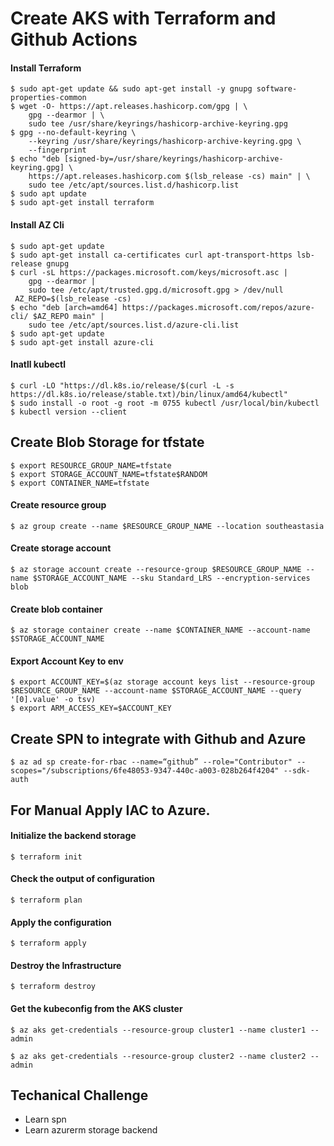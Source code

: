 
# Create AKS with Terraform and Github Actions

#### Install Terraform 
<pre><code>$ sudo apt-get update && sudo apt-get install -y gnupg software-properties-common 
$ wget -O- https://apt.releases.hashicorp.com/gpg | \
    gpg --dearmor | \
    sudo tee /usr/share/keyrings/hashicorp-archive-keyring.gpg
$ gpg --no-default-keyring \
    --keyring /usr/share/keyrings/hashicorp-archive-keyring.gpg \
    --fingerprint
$ echo "deb [signed-by=/usr/share/keyrings/hashicorp-archive-keyring.gpg] \
    https://apt.releases.hashicorp.com $(lsb_release -cs) main" | \
    sudo tee /etc/apt/sources.list.d/hashicorp.list
$ sudo apt update
$ sudo apt-get install terraform
</code></pre>

#### Install AZ Cli
<pre><code>$ sudo apt-get update
$ sudo apt-get install ca-certificates curl apt-transport-https lsb-release gnupg
$ curl -sL https://packages.microsoft.com/keys/microsoft.asc |
    gpg --dearmor |
    sudo tee /etc/apt/trusted.gpg.d/microsoft.gpg > /dev/null
 AZ_REPO=$(lsb_release -cs)
$ echo "deb [arch=amd64] https://packages.microsoft.com/repos/azure-cli/ $AZ_REPO main" |
    sudo tee /etc/apt/sources.list.d/azure-cli.list
$ sudo apt-get update
$ sudo apt-get install azure-cli
</code></pre>

#### Inatll kubectl
<pre><code>$ curl -LO "https://dl.k8s.io/release/$(curl -L -s https://dl.k8s.io/release/stable.txt)/bin/linux/amd64/kubectl"
$ sudo install -o root -g root -m 0755 kubectl /usr/local/bin/kubectl
$ kubectl version --client
</code></pre>

## Create Blob Storage for tfstate
 <pre><code>$ export RESOURCE_GROUP_NAME=tfstate
$ export STORAGE_ACCOUNT_NAME=tfstate$RANDOM
$ export CONTAINER_NAME=tfstate</code></pre>

#### Create resource group
 <pre><code>$ az group create --name $RESOURCE_GROUP_NAME --location southeastasia</code></pre>

#### Create storage account
 <pre><code>$ az storage account create --resource-group $RESOURCE_GROUP_NAME --name $STORAGE_ACCOUNT_NAME --sku Standard_LRS --encryption-services blob</code></pre>

#### Create blob container
 <pre><code>$ az storage container create --name $CONTAINER_NAME --account-name $STORAGE_ACCOUNT_NAME</code></pre>

#### Export Account Key to env
 <pre><code>$ export ACCOUNT_KEY=$(az storage account keys list --resource-group $RESOURCE_GROUP_NAME --account-name $STORAGE_ACCOUNT_NAME --query '[0].value' -o tsv)
$ export ARM_ACCESS_KEY=$ACCOUNT_KEY</code></pre>

## Create SPN to integrate with Github and Azure
 <pre><code>$ az ad sp create-for-rbac --name=“github” --role="Contributor" --scopes="/subscriptions/6fe48053-9347-440c-a003-028b264f4204" --sdk-auth</code></pre>

## For Manual Apply IAC to Azure.
#### Initialize the backend storage
<pre><code>$ terraform init </code></pre>
#### Check the output of configuration
<pre><code>$ terraform plan </code></pre>
#### Apply the configuration
<pre><code>$ terraform apply </code></pre>
#### Destroy the Infrastructure
<pre><code>$ terraform destroy </code></pre>
#### Get the kubeconfig from the AKS cluster
<pre><code>$ az aks get-credentials --resource-group cluster1 --name cluster1 --admin </code></pre>
<pre><code>$ az aks get-credentials --resource-group cluster2 --name cluster2 --admin </code></pre>

## Techanical Challenge
- Learn spn
- Learn azurerm storage backend